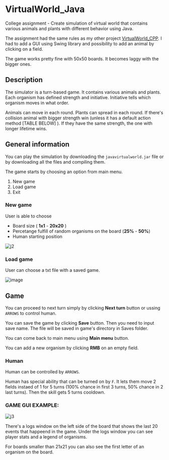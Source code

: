 # VirtualWorld_Java
College assignment - Create simulation of virtual world that contains various animals and plants with different behavior using Java.

The assignment had the same rules as my other project [VirtualWorld_CPP](https://github.com/komeg1/VirtualWorld_CPP). I had to add a GUI using Swing library and possibility to add an animal by clicking on a field.

The game works pretty fine with 50x50 boards. It becomes laggy with the bigger ones.


## Description

The simulator is a turn-based game. It contains various animals and plants.  Each organism has defined strength and initiative.
Initiative tells which organism moves in what order. 

Animals can move in each round. Plants can spread in each round.
If there's collision animal with bigger strength win (unless it has a default action method [TABLE BELOW] ). If they have the same strength, the one with longer lifetime wins.

## General information

You can play the simulation by downloading the ```javavirtualworld.jar``` file or by downloading all the files and compiling them.



The game starts by choosing an option from main menu.

1. New game
2. Load game
3. Exit

### New game

User is able to choose
 - Board size ( **1x1** - **20x20** ) 
 - Percetange fulfill of random organisms on the board (**25%** - **50%**)
 - Human starting position

![j2](https://user-images.githubusercontent.com/61662701/171059828-76338b05-7a39-4511-9a5d-d98150ad931c.png)

### Load game

User can choose a txt file with a saved game. 

![image](https://user-images.githubusercontent.com/61662701/171061430-1d16a5cc-32bb-4e2d-963d-1984c76dcb33.png)


## Game

You can proceed to next turn simply by clicking **Next turn** button or ussing `ARROWS` to control human.

You can save the game by clicking **Save** button. Then you need to input save name. The file will be saved in game's directory in Saves folder.

You can come back to main menu using **Main menu** button.

You can add a new organism by clicking **RMB** on an empty field.

### Human
Human can be controlled by `ARROWS`.

Human has special ability that can be turned on by `F`. It lets them move 2 fields instaed of 1 for 5 turns (100% chance in first 3 turns, 50% chance in 2 last turns). Then the skill gets 5 turns cooldown.


### GAME GUI EXAMPLE:

![j3](https://user-images.githubusercontent.com/61662701/171061170-b32081e0-9205-410a-a479-c1e7bb20b101.png)





There's a logs window on the left side of the board that shows the last 20 events that happeend in the game. Under the logs window you can see player stats and a legend of organisms.

For boards smaller than 21x21 you can also see the first letter of an organism on the board.






